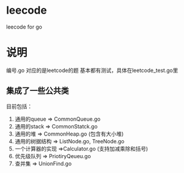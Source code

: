 # leecode
leecode for go


# 说明
编号.go 对应的是leetcode的题
基本都有测试，具体在leetcode_test.go里

## 集成了一些公共类
目前包括：

1. 通用的queue => CommonQueue.go
2. 通用的stack => CommonStatck.go
3. 通用的堆 => CommonHeap.go (包含有大小堆) 
4. 通用的树据结构 => ListNode.go, TreeNode.go
5. 一个计算器的实现 =>Calculator.go (支持加减乘除和括号)
6. 优先级队列 => PriotiryQeueu.go
7. 查并集 => UnionFind.go